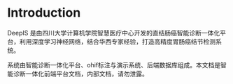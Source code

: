 # Introduction

DeepIS 是由四川大学计算机学院智慧医疗中心开发的直结肠癌智能诊断一体化平台，利用深度学习神经网络，结合华西专家经验，打造高精度胃肠癌结节检测系统。

系统由智能诊断一体化平台、ohif标注与演示系统、后端数据库组成。本文档是智能诊断一体化前端平台文档，内部文档，请勿泄露。

